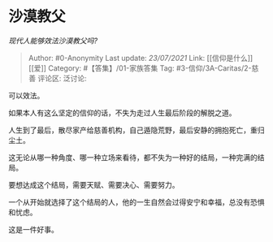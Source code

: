 # 沙漠教父
*现代人能够效法沙漠教父吗?*

> Author: #0-Anonymity
> Last update: *23/07/2021*
> Link: [[信仰是什么]] [[爱]]
> Category: #【答集】/01-家族答集
> Tag: #3-信仰/3A-Caritas/2-慈善
> 评论区:
> 泛讨论:

可以效法。

如果本人有这么坚定的信仰的话，不失为走过人生最后阶段的解脱之道。

人生到了最后，散尽家产给慈善机构，自己遁隐荒野，最后安静的拥抱死亡，重归尘土。

这无论从哪一种角度、哪一种立场来看待，都不失为一种好的结局，一种完满的结局。

要想达成这个结局，需要天赋、需要决心、需要努力。

一个从开始就选择了这个结局的人，他的一生自然会过得安宁和幸福，总没有恐惧和忧虑。

这是一件好事。
